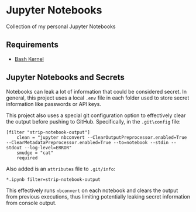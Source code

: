 # Jupyter Notebooks

Collection of my personal Jupyter Notebooks

## Requirements

* [Bash Kernel](https://github.com/takluyver/bash_kernel)

## Jupyter Notebooks and Secrets

Notebooks can leak a lot of information that could be considered secret. In general, this project uses a local `.env` file in each folder used to store secret information like passwords or API keys.

This project also uses a special git configuration option to effectively clear the output before pushing to GitHub. Specifically, in the `.git\config` file:

```shell
[filter "strip-notebook-output"]
    clean = "jupyter nbconvert --ClearOutputPreprocessor.enabled=True --ClearMetadataPreprocessor.enabled=True --to=notebook --stdin --stdout --log-level=ERROR"
    smudge = "cat"
    required
```

Also added is an `attributes` file to `.git/info`:

```shell
*.ipynb filter=strip-notebook-output
```

This effectively runs `nbconvert` on each notebook and clears the output from previous executions, thus limiting potentially leaking secret information from console output.
